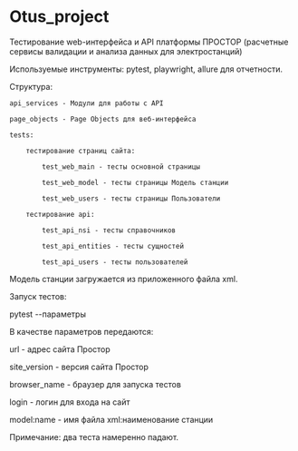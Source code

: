 # Otus_project
Тестирование web-интерфейса и API платформы ПРОСТОР (расчетные сервисы валидации и анализа данных для электростанций)

Используемые инструменты: pytest, playwright, allure для отчетности.

Структура:

    api_services - Модули для работы с API
    
    page_objects - Page Objects для веб-интерфейса
    
    tests:
    
        тестирование страниц сайта:
        
            test_web_main - тесты основной страницы
            
            test_web_model - тесты страницы Модель станции
            
            test_web_users - тесты страницы Пользователи
            
        тестирование api:
        
            test_api_nsi - тесты справочников
            
            test_api_entities - тесты сущностей
            
            test_api_users - тесты пользователей

Модель станции загружается из приложенного файла xml.

Запуск тестов:

  pytest --параметры

В качестве параметров передаются:

url - адрес сайта Простор

site_version - версия сайта Простор 

browser_name - браузер для запуска тестов

login - логин для входа на сайт

model:name - имя файла xml:наименование станции

Примечание: два теста намеренно падают.
